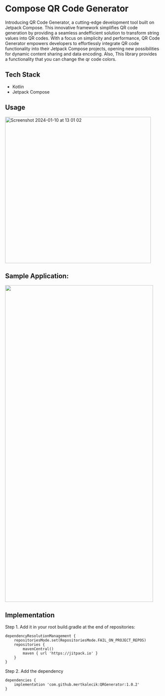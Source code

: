 # Compose QR Code Generator
Introducing QR Code Generator, a cutting-edge development tool built on Jetpack Compose. This innovative framework simplifies QR code generation by providing a seamless andefficient solution to transform string values into QR codes.
With a focus on simplicity and performance, QR Code Generator empowers developers to effortlessly integrate QR code functionality into their Jetpack Compose projects, opening new possibilities for dynamic content sharing and data encoding. 
Also, This library provides a functionality that you can change the qr code colors.

## Tech Stack
* Kotlin
* Jetpack Compose

## Usage
<img width="473" alt="Screenshot 2024-01-10 at 13 01 02" src="https://github.com/mertkalecik/QRGenerator/assets/38656031/820bd1c5-72ef-4281-9fb7-4ab9f9bac69f">

## Sample Application:
<img src="https://github.com/mertkalecik/QRGenerator/assets/38656031/cf3307f6-962d-43ef-8d0b-d149c9b2a1dd" width="480" height="1024">

## Implementation
Step 1. Add it in your root build.gradle at the end of repositories:

```
dependencyResolutionManagement {
    repositoriesMode.set(RepositoriesMode.FAIL_ON_PROJECT_REPOS)
    repositories {
        mavenCentral()
        maven { url 'https://jitpack.io' }
    }
}
```

Step 2. Add the dependency

```
dependencies {
    implementation 'com.github.mertkalecik:QRGenerator:1.0.2'
}
```


